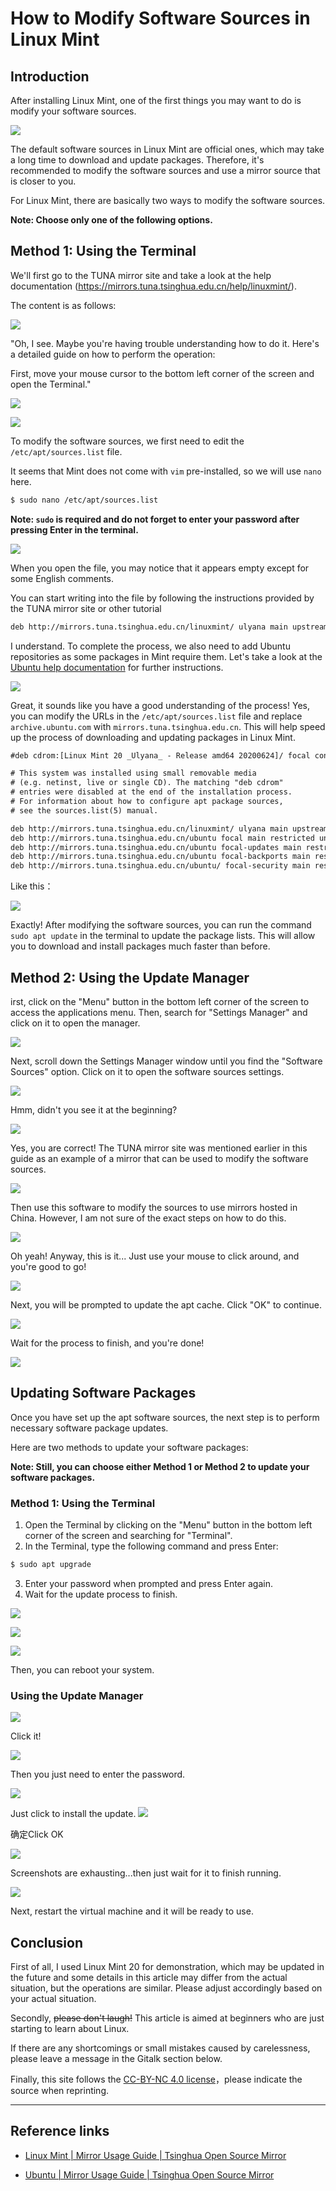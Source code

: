 # How to Modify Software Sources in Linux Mint


<!--more-->
## Introduction

After installing Linux Mint, one of the first things you may want to do is modify your software sources.

![](/img/2020-11-07_14-12.png)

The default software sources in Linux Mint are official ones, which may take a long time to download and update packages. Therefore, it's recommended to modify the software sources and use a mirror source that is closer to you.

For Linux Mint, there are basically two ways to modify the software sources.

**Note: Choose only one of the following options.**

## Method 1: Using the Terminal

We'll first go to the TUNA mirror site and take a look at the help documentation (https://mirrors.tuna.tsinghua.edu.cn/help/linuxmint/).

The content is as follows:

![](/img/2020-11-07_15-07.png)

"Oh, I see. Maybe you're having trouble understanding how to do it. Here's a detailed guide on how to perform the operation:

First, move your mouse cursor to the bottom left corner of the screen and open the Terminal."


![](/img/截图_2020-11-07_14-28-48.png)

![](/img/2020-11-07_14-34.png)

To modify the software sources, we first need to edit the `/etc/apt/sources.list` file.

It seems that Mint does not come with `vim` pre-installed, so we will use `nano` here.


```bash
$ sudo nano /etc/apt/sources.list
```

**Note: `sudo` is required and do not forget to enter your password after pressing Enter in the terminal.**

![](/img/2020-11-07_14-39.png)

When you open the file, you may notice that it appears empty except for some English comments.

You can start writing into the file by following the instructions provided by the TUNA mirror site or other tutorial
```txt
deb http://mirrors.tuna.tsinghua.edu.cn/linuxmint/ ulyana main upstream import backport
```

I understand. To complete the process, we also need to add Ubuntu repositories as some packages in Mint require them. Let's take a look at the [Ubuntu help documentation](https://mirrors.tuna.tsinghua.edu.cn/help/ubuntu/) for further instructions.

![](/img/2020-11-07_14-46.png)

Great, it sounds like you have a good understanding of the process! Yes, you can modify the URLs in the `/etc/apt/sources.list` file and replace `archive.ubuntu.com` with `mirrors.tuna.tsinghua.edu.cn`. This will help speed up the process of downloading and updating packages in Linux Mint.

```txt
#deb cdrom:[Linux Mint 20 _Ulyana_ - Release amd64 20200624]/ focal contrib main

# This system was installed using small removable media
# (e.g. netinst, live or single CD). The matching "deb cdrom"
# entries were disabled at the end of the installation process.
# For information about how to configure apt package sources,
# see the sources.list(5) manual.

deb http://mirrors.tuna.tsinghua.edu.cn/linuxmint/ ulyana main upstream import backport
deb http://mirrors.tuna.tsinghua.edu.cn/ubuntu focal main restricted universe multiverse
deb http://mirrors.tuna.tsinghua.edu.cn/ubuntu focal-updates main restricted universe multiverse
deb http://mirrors.tuna.tsinghua.edu.cn/ubuntu focal-backports main restricted universe multiverse
deb http://mirrors.tuna.tsinghua.edu.cn/ubuntu/ focal-security main restricted universe multiverse
```
Like this：

![](/img/2020-11-07_14-49.png)

Exactly! After modifying the software sources, you can run the command `sudo apt update` in the terminal to update the package lists. This will allow you to download and install packages much faster than before.

## Method 2: Using the Update Manager

irst, click on the "Menu" button in the bottom left corner of the screen to access the applications menu. Then, search for "Settings Manager" and click on it to open the manager.

![](/img/截图_2020-11-07_15-06-34.png)

Next, scroll down the Settings Manager window until you find the "Software Sources" option. Click on it to open the software sources settings.

![](/img/2020-11-07_15-08.png)

Hmm, didn't you see it at the beginning?

![](/img/2020-11-07_15-09.png)

Yes, you are correct! The TUNA mirror site was mentioned earlier in this guide as an example of a mirror that can be used to modify the software sources.

![](/img/2020-11-07_15-10.png)

Then use this software to modify the sources to use mirrors hosted in China. However, I am not sure of the exact steps on how to do this.

![](/img/2020-11-07_15-12.png)

Oh yeah! Anyway, this is it... Just use your mouse to click around, and you're good to go!

![](/img/2020-11-07_15-14.png)

Next, you will be prompted to update the apt cache. Click "OK" to continue.

![](/img/2020-11-07_15-15.png)

Wait for the process to finish, and you're done!

![](/img/2020-11-07_15-16.png)

## Updating Software Packages

Once you have set up the apt software sources, the next step is to perform necessary software package updates.

Here are two methods to update your software packages:

**Note: Still, you can choose either Method 1 or Method 2 to update your software packages.**

### Method 1: Using the Terminal

1. Open the Terminal by clicking on the "Menu" button in the bottom left corner of the screen and searching for "Terminal".
2. In the Terminal, type the following command and press Enter:

```bash
$ sudo apt upgrade
```
3. Enter your password when prompted and press Enter again.
4. Wait for the update process to finish.

![](/img/2020-11-07_15-26.png)

![](/img/2020-11-07_15-28.png)

![](/img/2020-11-07_16-44.png)

Then, you can reboot your system.

### Using the Update Manager

![](/img/2020-11-07_15-19.png)

Click it!

![](/img/2020-11-07_15-20.png)

Then you just need to enter the password.

![](/img/2020-11-07_15-21.png)

Just click to install the update.
![](/img/2020-11-07_15-24.png)

确定Click OK

![](/img/2020-11-07_15-25.png)

Screenshots are exhausting...then just wait for it to finish running.

![](/img/2020-11-07_15-25_1.png)

Next, restart the virtual machine and it will be ready to use.
## Conclusion

First of all, I used Linux Mint 20 for demonstration, which may be updated in the future and some details in this article may differ from the actual situation, but the operations are similar. Please adjust accordingly based on your actual situation.

Secondly, ~~please don't laugh!~~ This article is aimed at beginners who are just starting to learn about Linux. 

If there are any shortcomings or small mistakes caused by carelessness, please leave a message in the Gitalk section below.

Finally, this site follows the [CC-BY-NC 4.0 license](https://creativecommons.org/licenses/by-nc/4.0/)，please indicate the source when reprinting.

----

## Reference links

* [Linux Mint | Mirror Usage Guide | Tsinghua Open Source Mirror](https://mirrors.tuna.tsinghua.edu.cn/help/linuxmint/)

* [Ubuntu | Mirror Usage Guide | Tsinghua Open Source Mirror](https://mirrors.tuna.tsinghua.edu.cn/help/ubuntu/)


